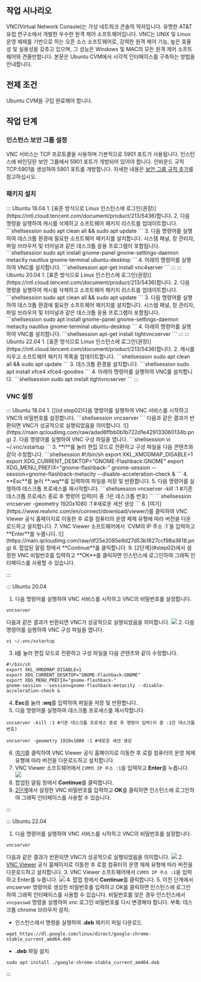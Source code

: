 ## 작업 시나리오
VNC(Virtual Network Console)는 가상 네트워크 콘솔의 약자입니다. 유명한 AT&T 유럽 연구소에서 개발한 우수한 원격 제어 소프트웨어입니다. VNC는 UNIX 및 Linux 운영 체제를 기반으로 하는 오픈 소스 소프트웨어로, 강력한 원격 제어 기능, 높은 효율성 및 실용성을 갖추고 있으며, 그 성능은 Windows 및 MAC의 모든 원격 제어 소프트웨어와 견줄만합니다. 본문은 Ubuntu CVM에서 시각적 인터페이스를 구축하는 방법을 안내합니다.

## 전제 조건
Ubuntu CVM을 구입 완료해야 합니다.

## 작업 단계


### 인스턴스 보안 그룹 설정

VNC 서비스는 TCP 프로토콜을 사용하며 기본적으로 5901 포트가 사용됩니다. 인스턴스에 바인딩된 보안 그룹에서 5901 포트가 개방되어 있어야 합니다. 인바운드 규칙 TCP:5901을 생성하여 5901 포트를 개방합니다. 자세한 내용은 [보안 그룹 규칙 추가](https://intl.cloud.tencent.com/document/product/213/34272)를 참고하십시오.


### 패키지 설치

<dx-tabs>
::: Ubuntu 18.04
1. [표준 방식으로 Linux 인스턴스에 로그인(권장)](https://intl.cloud.tencent.com/document/product/213/5436)합니다.
2. 다음 명령을 실행하여 캐시를 삭제하고 소프트웨어 패키지 리스트를 업데이트합니다.
```shellsession
sudo apt clean all && sudo apt update
```
3. 다음 명령어를 실행하여 데스크톱 환경에 필요한 소프트웨어 패키지를 설치합니다. 시스템 패널, 창 관리자, 파일 브라우저 및 터미널과 같은 데스크톱 응용 프로그램이 포함됩니다.
```shellsession
sudo apt install gnome-panel gnome-settings-daemon metacity nautilus gnome-terminal ubuntu-desktop
```
4. 아래의 명령어를 실행하여 VNC를 설치합니다.
```shellsession
apt-get install vnc4server
```
:::
::: Ubuntu 20.04
1. [표준 방식으로 Linux 인스턴스에 로그인(권장)](https://intl.cloud.tencent.com/document/product/213/5436)합니다.
2. 다음 명령을 실행하여 캐시를 삭제하고 소프트웨어 패키지 리스트를 업데이트합니다.
```shellsession
sudo apt clean all && sudo apt update
```
3. 다음 명령어를 실행하여 데스크톱 환경에 필요한 소프트웨어 패키지를 설치합니다. 시스템 패널, 창 관리자, 파일 브라우저 및 터미널과 같은 데스크톱 응용 프로그램이 포함됩니다.
```shellsession
sudo apt install gnome-panel gnome-settings-daemon metacity nautilus gnome-terminal ubuntu-desktop
```
4. 아래의 명령어를 실행하여 VNC를 설치합니다.
```shellsession
apt-get install tightvncserver
```
:::
::: Ubuntu 22.04
1. [표준 방식으로 Linux 인스턴스에 로그인(권장)](https://intl.cloud.tencent.com/document/product/213/5436)합니다.
2. 캐시를 지우고 소프트웨어 패키지 목록을 업데이트합니다.
```shellsession
sudo apt clean all && sudo apt update
```
3. 데스크톱 환경을 설치합니다.
```shellsession
sudo apt install xfce4 xfce4-goodies
```
4. 아래의 명령어를 실행하여 VNC를 설치합니다.
```shellsession
sudo apt install tightvncserver
```
:::
</dx-tabs>

### VNC 설정
<dx-tabs>
::: Ubuntu 18.04
1. [](id:step02)다음 명령어를 실행하여 VNC 서비스를 시작하고 VNC의 비밀번호를 설정합니다.
```shellsession
vncserver
```
다음과 같은 결과가 반환되면 VNC가 성공적으로 실행되었음을 의미합니다.
![](https://main.qcloudimg.com/raw/adad6ffbb0b1b722d1e429133060134b.png)
2. 다음 명령어를 실행하여 VNC 구성 파일을 엽니다.
```shellsession
vi ~/.vnc/xstartup
```
3. **i**를 눌러 편집 모드로 전환하고 구성 파일을 다음 콘텐츠와 같이 수정합니다.
```shellsession
#!/bin/sh
export XKL_XMODMAP_DISABLE=1
export XDG_CURRENT_DESKTOP="GNOME-Flashback:GNOME"
export XDG_MENU_PREFIX="gnome-flashback-"
gnome-session --session=gnome-flashback-metacity --disable-acceleration-check &
```
4. **Esc**를 눌러 **:wq**를 입력하여 파일을 저장 및 반환합니다.
5. 다음 명령어를 실행하여 데스크톱 프로세스를 재시작합니다.
```shellsession
vncserver -kill :1 #기존 데스크톱 프로세스 종료 후 명령어 입력(이 중 :1은 데스크톱 번호)
```
```shellsession
vncserver -geometry 1920x1080 :1 #새로운 세션 생성
```
6. [여기](https://www.realvnc.com/en/connect/download/viewer/)를 클릭하여 VNC Viewer 공식 홈페이지로 이동한 후 로컬 컴퓨터의 운영 체제 유형에 따라 버전을 다운로드하고 설치합니다.
7. VNC Viewer 소프트웨어에서 `CVM의 IP 주소 :1`을 입력하고 **Enter**를 누릅니다.
![](https://main.qcloudimg.com/raw/df25e2085e9d27d53b1827ccf98a3618.png)
8. 팝업된 알림 창에서 **Continue**를 클릭합니다.
9. [2단계](#step02)에서 설정한 VNC 비밀번호를 입력하고 **OK**를 클릭하면 인스턴스에 로그인하여 그래픽 인터페이스를 사용할 수 있습니다.

:::


::: Ubuntu 20.04
1. [](id:step03)다음 명령어를 실행하여 VNC 서비스를 시작하고 VNC의 비밀번호를 설정합니다.
```shellsession
vncserver
```
다음과 같은 결과가 반환되면 VNC가 성공적으로 실행되었음을 의미합니다.
![](https://main.qcloudimg.com/raw/adad6ffbb0b1b722d1e429133060134b.png)
2. 다음 명령어를 실행하여 VNC 구성 파일을 엽니다.
```shellsession
vi ~/.vnc/xstartup
```
3. **i**를 눌러 편집 모드로 전환하고 구성 파일을 다음 콘텐츠와 같이 수정합니다.
```shellsession
#!/bin/sh
export XKL_XMODMAP_DISABLE=1
export XDG_CURRENT_DESKTOP="GNOME-Flashback:GNOME"
export XDG_MENU_PREFIX="gnome-flashback-"
gnome-session --session=gnome-flashback-metacity --disable-acceleration-check &
```
4. **Esc**를 눌러 **:wq**를 입력하여 파일을 저장 및 반환합니다.
5. 다음 명령어를 실행하여 데스크톱 프로세스를 재시작합니다.
```shellsession
vncserver -kill :1 #기존 데스크톱 프로세스 종료 후 명령어 입력(이 중 :1은 데스크톱 번호)
```
```shellsession
vncserver -geometry 1920x1080 :1 #새로운 세션 생성
```
6. [여기](https://www.realvnc.com/en/connect/download/viewer/)를 클릭하여 VNC Viewer 공식 홈페이지로 이동한 후 로컬 컴퓨터의 운영 체제 유형에 따라 버전을 다운로드하고 설치합니다.
7. VNC Viewer 소프트웨어에서 `CVM의 IP 주소 :1`을 입력하고 **Enter**를 누릅니다.
![](https://main.qcloudimg.com/raw/df25e2085e9d27d53b1827ccf98a3618.png)
8. 팝업된 알림 창에서 **Continue**를 클릭합니다.
9. [2단계](#step03)에서 설정한 VNC 비밀번호를 입력하고 **OK**를 클릭하면 인스턴스에 로그인하여 그래픽 인터페이스를 사용할 수 있습니다.

:::

::: Ubuntu 22.04
[](id:g1)
1. 다음 명령어를 실행하여 VNC 서비스를 시작하고 VNC의 비밀번호를 설정합니다.
```shellsession
vncserver
```
다음과 같은 결과가 반환되면 VNC가 성공적으로 실행되었음을 의미합니다.
![](https://qcloudimg.tencent-cloud.cn/raw/5fb63d9cc28d3a0cebd5def424051e7a.png)
2. [VNC Viewer](https://www.realvnc.com/en/connect/download/viewer/) 공식 홈페이지로 이동한 후 로컬 컴퓨터의 운영 체제 유형에 따라 버전을 다운로드하고 설치합니다.
3. VNC Viewer 소프트웨어에서 `CVM의 IP 주소 :1`을 입력하고 Enter를 누릅니다.
![](https://qcloudimg.tencent-cloud.cn/raw/3e7d432ce674a8587066df25f42595bf.png)
4. 팝업 창에서 **Continue**를 클릭합니다.
5. 이전 단계에서 vncserver 명령어로 생성한 비밀번호를 입력하고 OK를 클릭하면 인스턴스에 로그인하여 그래픽 인터페이스를 사용할 수 있습니다.
 <dx-alert infotype="notice" title="">
비밀번호를 잊은 경우 인스턴스에서 `vncpasswd` 명령을 실행하여 vnc 로그인 비밀번호를 다시 변경해야 합니다.
 </dx-alert>
 부록:
데스크톱 chrome 브라우저 설치:
 - 인스턴스에서 명령을 실행하여 **.deb** 패키지 파일 다운로드 
```shellsession
wget https://dl.google.com/linux/direct/google-chrome-stable_current_amd64.deb
```
 - **.deb** 파일 설치
```shellsession
sudo apt install ./google-chrome-stable_current_amd64.deb
```
:::
</dx-tabs>
